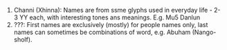 1. Channi (Xhinna): Names are from ssme glyphs used in everyday life - 2-3 YY each, with interesting tones ans meanings. E.g. Mu5 Danlun
2. ???: First names are exclusively (mostly) for people names only, last names can sometimes be combinations of word, e.g. Abuham (Nango-sholf).

